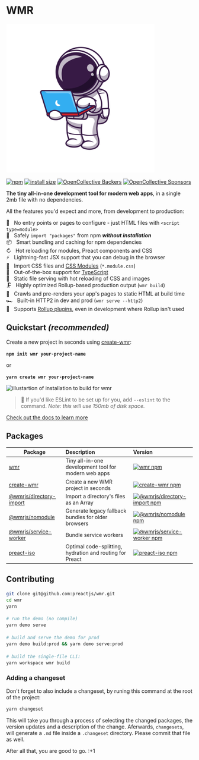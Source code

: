 # WMR

<img src="./docs/public/assets/wmr.svg" alt="wmr logo" width="400">

[![npm](https://img.shields.io/npm/v/wmr.svg)](http://npm.im/wmr)
[![install size](https://packagephobia.com/badge?p=wmr)](https://packagephobia.com/result?p=wmr)
[![OpenCollective Backers](https://opencollective.com/preact/backers/badge.svg)](#backers)
[![OpenCollective Sponsors](https://opencollective.com/preact/sponsors/badge.svg)](#sponsors)

**The tiny all-in-one development tool for modern web apps**, in a single 2mb file with no dependencies.

All the features you'd expect and more, from development to production:

🔨 &nbsp; No entry points or pages to configure - just HTML files with `<script type=module>`<br>
🦦 &nbsp; Safely `import "packages"` from npm **_without installation_**<br>
📦 &nbsp; Smart bundling and caching for npm dependencies<br>
↻ &nbsp; Hot reloading for modules, Preact components and CSS<br>
⚡️ &nbsp; Lightning-fast JSX support that you can debug in the browser<br>
💄 &nbsp; Import CSS files and [CSS Modules](https://github.com/css-modules/css-modules) (`*.module.css`)<br>
🔩 &nbsp; Out-of-the-box support for [TypeScript](https://www.typescriptlang.org/)<br>
📂 &nbsp; Static file serving with hot reloading of CSS and images<br>
🗜 &nbsp; Highly optimized Rollup-based production output (`wmr build`)<br>
📑 &nbsp; Crawls and pre-renders your app's pages to static HTML at build time<br>
🏎 &nbsp; Built-in HTTP2 in dev and prod (`wmr serve --http2`)<br>
🔧 &nbsp; Supports [Rollup plugins](packages/wmr/README.md#configuration-and-plugins), even in development where Rollup isn't used

## Quickstart _(recommended)_

Create a new project in seconds using [create-wmr](https://npm.im/create-wmr):

<strong><code>npm init wmr your-project-name</code></strong>

or

<strong><code>yarn create wmr your-project-name</code></strong>

<p>
<img width="400" src="https://user-images.githubusercontent.com/105127/100917537-4661e100-34a5-11eb-89bd-565b7bc31919.gif" alt="illustartion of installation to build for wmr">
</p>

> 💁 If you'd like ESLint to be set up for you, add `--eslint` to the command. _Note: this will use 150mb of disk space._

[Check out the docs to learn more](packages/wmr/README.md)

## Packages

| Package | Description | Version
| --- | :--- | :--- |
| [wmr](packages/wmr) | Tiny all-in-one development tool for modern web apps | [![wmr npm](https://img.shields.io/npm/v/wmr.svg)](https://npm.im/wmr)
| [create-wmr](packages/create-wmr) | Create a new WMR project in seconds | [![create-wmr npm](https://img.shields.io/npm/v/create-wmr.svg)](https://npm.im/create-wmr)
| [@wmrjs/directory-import](packages/directory-plugin) | Import a directory's files as an Array | [![@wmrjs/directory-import npm](https://img.shields.io/npm/v/@wmrjs/directory-import.svg)](https://npm.im/@wmrjs/directory-import)
| [@wmrjs/nomodule](packages/nomodule-plugin) | Generate legacy fallback bundles for older browsers | [![@wmrjs/nomodule npm](https://img.shields.io/npm/v/@wmrjs/nomodule.svg)](https://npm.im/@wmrjs/nomodule)
| [@wmrjs/service-worker](packages/sw-plugin) | Bundle service workers | [![@wmrjs/service-worker npm](https://img.shields.io/npm/v/@wmrjs/service-worker.svg)](https://npm.im/@wmrjs/service-worker)
| [preact-iso](packages/preact-iso) | Optimal code-splitting, hydration and routing for Preact | [![preact-iso npm](https://img.shields.io/npm/v/preact-iso.svg)](https://npm.im/preact-iso)

## Contributing

```sh
git clone git@github.com:preactjs/wmr.git
cd wmr
yarn

# run the demo (no compile)
yarn demo serve

# build and serve the demo for prod
yarn demo build:prod && yarn demo serve:prod

# build the single-file CLI:
yarn workspace wmr build
```

### Adding a changeset

Don't forget to also include a changeset, by runing this command at the root of the project:

```sh
yarn changeset
```

This will take you through a process of selecting the changed packages, the version updates and a description of the change. Aferwards, `changesets`, will generate a `.md` file inside a `.changeset` directory. Please commit that file as well.

After all that, you are good to go. :+1
